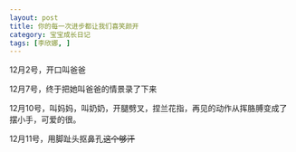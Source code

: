 ```yaml
---
layout: post
title: 你的每一次进步都让我们喜笑颜开
category: 宝宝成长日记
tags: [李欣娜, ]
---
```

12月2号，开口叫爸爸

12月7号，终于把她叫爸爸的情景录了下来

12月10号，叫妈妈，叫奶奶，开腿劈叉，捏兰花指，再见的动作从挥胳膊变成了摆小手，可爱的很。

12月11号，用脚趾头抠鼻孔~~这个够汗~~